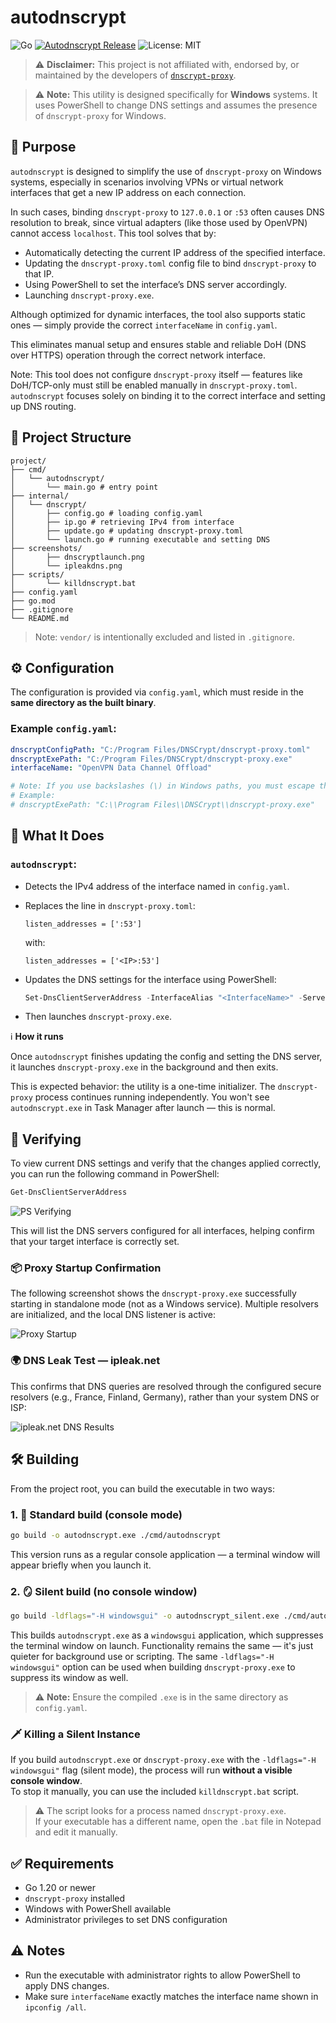 # autodnscrypt

![Go](https://img.shields.io/badge/Go-1.20%2B-blue)
[![Autodnscrypt Release](https://img.shields.io/github/release/mascotmascot1/autodnscrypt.svg?label=Release&style=flat&color=red)](https://github.com/mascotmascot1/autodnscrypt/releases/latest)
![License: MIT](https://img.shields.io/badge/License-MIT-yellow.svg)

> ⚠️ **Disclaimer:** This project is not affiliated with, endorsed by, or maintained by the developers of [`dnscrypt-proxy`](https://github.com/DNSCrypt/dnscrypt-proxy).  

> ⚠️ **Note:** This utility is designed specifically for **Windows** systems. It uses PowerShell to change DNS settings and assumes the presence of `dnscrypt-proxy` for Windows.

## 🧭 Purpose

`autodnscrypt` is designed to simplify the use of `dnscrypt-proxy` on Windows systems, especially in scenarios involving VPNs or virtual network interfaces that get a new IP address on each connection.

In such cases, binding `dnscrypt-proxy` to `127.0.0.1` or `:53` often causes DNS resolution to break, since virtual adapters (like those used by OpenVPN) cannot access `localhost`. This tool solves that by:

- Automatically detecting the current IP address of the specified interface.
- Updating the `dnscrypt-proxy.toml` config file to bind `dnscrypt-proxy` to that IP.
- Using PowerShell to set the interface’s DNS server accordingly.
- Launching `dnscrypt-proxy.exe`.

Although optimized for dynamic interfaces, the tool also supports static ones — simply provide the correct `interfaceName` in `config.yaml`.

This eliminates manual setup and ensures stable and reliable DoH (DNS over HTTPS) operation through the correct network interface.

Note: This tool does not configure `dnscrypt-proxy` itself — features like DoH/TCP-only must still be enabled manually in `dnscrypt-proxy.toml`. `autodnscrypt` focuses solely on binding it to the correct interface and setting up DNS routing.

## 📂 Project Structure

```
project/
├── cmd/
│   └── autodnscrypt/
│       └── main.go # entry point
├── internal/
│   └── dnscrypt/
│       ├── config.go # loading config.yaml  
│       ├── ip.go # retrieving IPv4 from interface          
│       ├── update.go # updating dnscrypt-proxy.toml       
│       └── launch.go # running executable and setting DNS 
├── screenshots/
│       ├── dnscryptlaunch.png
│       └── ipleakdns.png
├── scripts/
│       └── killdnscrypt.bat
├── config.yaml
├── go.mod
├── .gitignore
└── README.md
```

> Note: `vendor/` is intentionally excluded and listed in `.gitignore`.

## ⚙️ Configuration

The configuration is provided via `config.yaml`, which must reside in the **same directory as the built binary**.

### Example `config.yaml`:

```yaml
dnscryptConfigPath: "C:/Program Files/DNSCrypt/dnscrypt-proxy.toml"
dnscryptExePath: "C:/Program Files/DNSCrypt/dnscrypt-proxy.exe"
interfaceName: "OpenVPN Data Channel Offload"

# Note: If you use backslashes (\) in Windows paths, you must escape them.
# Example:
# dnscryptExePath: "C:\\Program Files\\DNSCrypt\\dnscrypt-proxy.exe"
```

## 🚀 What It Does

### `autodnscrypt`:

- Detects the IPv4 address of the interface named in `config.yaml`.
- Replaces the line in `dnscrypt-proxy.toml`:
  ```
  listen_addresses = [':53']
  ```

  with:
  ```
  listen_addresses = ['<IP>:53']
  ```

- Updates the DNS settings for the interface using PowerShell:
  ```powershell
  Set-DnsClientServerAddress -InterfaceAlias "<InterfaceName>" -ServerAddresses <IP>
  ```

- Then launches `dnscrypt-proxy.exe`.

ℹ️ **How it runs**

Once `autodnscrypt` finishes updating the config and setting the DNS server, it launches `dnscrypt-proxy.exe` in the background and then exits.

This is expected behavior: the utility is a one-time initializer. The `dnscrypt-proxy` process continues running independently. You won't see `autodnscrypt.exe` in Task Manager after launch — this is normal.

## 🧪 Verifying

To view current DNS settings and verify that the changes applied correctly, you can run the following command in PowerShell:

```powershell
Get-DnsClientServerAddress
```
![PS Verifying](screenshots/psverifying.png)

This will list the DNS servers configured for all interfaces, helping confirm that your target interface is correctly set.

### 📦 Proxy Startup Confirmation

The following screenshot shows the `dnscrypt-proxy.exe` successfully starting in standalone mode (not as a Windows service). Multiple resolvers are initialized, and the local DNS listener is active:

![Proxy Startup](screenshots/dnscryptlaunch.png)

### 🌍 DNS Leak Test — ipleak.net

This confirms that DNS queries are resolved through the configured secure resolvers (e.g., France, Finland, Germany), rather than your system DNS or ISP:

![ipleak.net DNS Results](screenshots/ipleakdns.png)

## 🛠️ Building

From the project root, you can build the executable in two ways:

### 1. 🧱 Standard build (console mode)

```bash
go build -o autodnscrypt.exe ./cmd/autodnscrypt
```

This version runs as a regular console application — a terminal window will appear briefly when you launch it.

### 2. 🪞 Silent build (no console window)

```bash
go build -ldflags="-H windowsgui" -o autodnscrypt_silent.exe ./cmd/autodnscrypt
```

This builds `autodnscrypt.exe` as a `windowsgui` application, which suppresses the terminal window on launch.
Functionality remains the same — it's just quieter for background use or scripting.
The same `-ldflags="-H windowsgui"` option can be used when building `dnscrypt-proxy.exe` to suppress its window as well.

> ⚠️ **Note:** Ensure the compiled `.exe` is in the same directory as `config.yaml`.

### 🗡️ Killing a Silent Instance

If you build `autodnscrypt.exe` or `dnscrypt-proxy.exe` with the `-ldflags="-H windowsgui"` flag (silent mode), the process will run **without a visible console window**.  
To stop it manually, you can use the included `killdnscrypt.bat` script.

> ⚠️ The script looks for a process named `dnscrypt-proxy.exe`.  
> If your executable has a different name, open the `.bat` file in Notepad and edit it manually.

## ✅ Requirements

- Go 1.20 or newer  
- `dnscrypt-proxy` installed  
- Windows with PowerShell available  
- Administrator privileges to set DNS configuration

## ⚠️ Notes

- Run the executable with administrator rights to allow PowerShell to apply DNS changes.
- Make sure `interfaceName` exactly matches the interface name shown in `ipconfig /all`.
